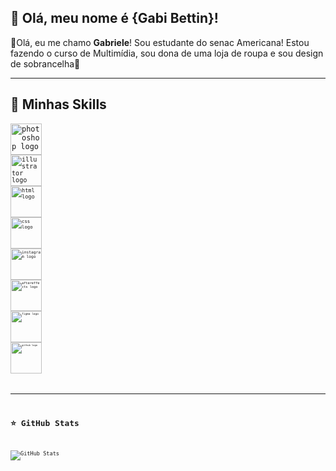 ## 💜 Olá, meu nome é {Gabi Bettin}!

<p>💜Olá, eu me chamo <b>Gabriele</b>! Sou estudante do senac Americana! Estou fazendo o curso de Multimídia, sou dona de uma loja de roupa e sou design de sobrancelha🤍</p>

---

## 🚀 Minhas Skills

<code><img src="https://skillicons.dev/icons?i=photoshop" height="50" alt="photoshop logo" />
<code><img src="https://skillicons.dev/icons?i=illustrator" height="50" alt="illustrator logo" />
<code><img src="https://skillicons.dev/icons?i=html" height="50" alt="html logo" />
<code><img src="https://skillicons.dev/icons?i=css" height="50" alt="css logo" />
 <code><img src="https://skillicons.dev/icons?i=instagram" height="50" alt="instagram logo" />
<code><img src="https://skillicons.dev/icons?i=aftereffects" height="50" alt="aftereffects logo"/>
<code><img src="https://skillicons.dev/icons?i=figma" height="50" alt="figma logo" />
<code><img src="https://skillicons.dev/icons?i=github" height="50" alt="github logo" />
 

---

## ⭐ GitHub Stats

![GitHub Stats](https://github-readme-stats.vercel.app/api?username=gabrielebettin-max&show_icons=true&theme=midnight-purple)</code>